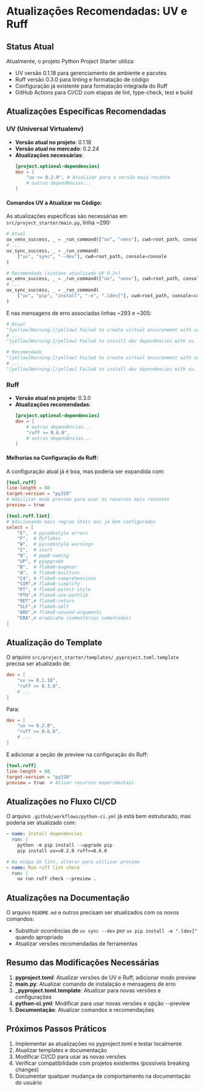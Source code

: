 # Atualizações Recomendadas: UV e Ruff

## Status Atual

Atualmente, o projeto Python Project Starter utiliza:
- UV versão 0.1.18 para gerenciamento de ambiente e pacotes
- Ruff versão 0.3.0 para linting e formatação de código
- Configuração já existente para formatação integrada do Ruff
- GitHub Actions para CI/CD com etapas de lint, type-check, test e build

## Atualizações Específicas Recomendadas

### UV (Universal Virtualenv)

- **Versão atual no projeto**: 0.1.18
- **Versão atual no mercado**: 0.2.24
- **Atualizações necessárias**:
  ```toml
  [project.optional-dependencies]
  dev = [
      "uv >= 0.2.0", # Atualizar para a versão mais recente
      # outras dependências...
  ]
  ```

#### Comandos UV a Atualizar no Código:

As atualizações específicas são necessárias em `src/project_starter/main.py`, linha ~290:

```python
# Atual
uv_venv_success, _ = _run_command(["uv", "venv"], cwd=root_path, console=console)
# ...
uv_sync_success, _ = _run_command(
    ["uv", "sync", "--dev"], cwd=root_path, console=console
)

# Recomendado (sintaxe atualizada UV 0.2+)
uv_venv_success, _ = _run_command(["uv", "venv"], cwd=root_path, console=console)
# ...
uv_sync_success, _ = _run_command(
    ["uv", "pip", "install", "-e", ".[dev]"], cwd=root_path, console=console
)
```

E nas mensagens de erro associadas linhas ~293 e ~305:

```python
# Atual
"[yellow]Warning:[/yellow] Failed to create virtual environment with uv. Please run 'uv venv' manually."
# ...
"[yellow]Warning:[/yellow] Failed to install dev dependencies with uv. Please run 'uv sync --dev' manually after activating the environment."

# Recomendado
"[yellow]Warning:[/yellow] Failed to create virtual environment with uv. Please run 'uv venv' manually."
# ...
"[yellow]Warning:[/yellow] Failed to install dev dependencies with uv. Please run 'uv pip install -e \".[dev]\"' manually after activating the environment."
```

### Ruff

- **Versão atual no projeto**: 0.3.0
- **Atualizações recomendadas**:
  ```toml
  [project.optional-dependencies]
  dev = [
      # outras dependências...
      "ruff >= 0.6.0",
      # outras dependências...
  ]
  ```

#### Melhorias na Configuração do Ruff:

A configuração atual já é boa, mas poderia ser expandida com:

```toml
[tool.ruff]
line-length = 88
target-version = "py310"
# Habilitar modo preview para usar os recursos mais recentes
preview = true

[tool.ruff.lint]
# Adicionando mais regras úteis aos já bem configurados
select = [
    "E",  # pycodestyle errors
    "F",  # Pyflakes
    "W",  # pycodestyle warnings
    "I",  # isort
    "N",  # pep8-naming
    "UP", # pyupgrade
    "B",  # flake8-bugbear
    "A",  # flake8-builtins
    "C4", # flake8-comprehensions
    "SIM",# flake8-simplify
    "PT", # flake8-pytest-style
    "PTH",# flake8-use-pathlib
    "RET",# flake8-return
    "SLF",# flake8-self
    "ARG",# flake8-unused-arguments
    "ERA",# eradicate (comentários comentados)
]
```

## Atualização do Template

O arquivo `src/project_starter/templates/_pyproject.toml.template` precisa ser atualizado de:

```toml
dev = [
    "uv >= 0.1.18",
    "ruff >= 0.3.0",
    # ...
]
```

Para:

```toml
dev = [
    "uv >= 0.2.0",
    "ruff >= 0.6.0",
    # ...
]
```

E adicionar a seção de preview na configuração do Ruff:

```toml
[tool.ruff]
line-length = 88
target-version = "py310"
preview = true  # Ativar recursos experimentais
```

## Atualizações no Fluxo CI/CD

O arquivo `.github/workflows/python-ci.yml` já está bem estruturado, mas poderia ser atualizado com:

```yaml
- name: Install dependencies
  run: |
    python -m pip install --upgrade pip
    pip install uv>=0.2.0 ruff>=0.6.0

# Na etapa de lint, alterar para utilizar preview
- name: Run ruff lint check
  run: |
    uv run ruff check --preview .
```

## Atualizações na Documentação

O arquivo `README.md` e outros precisam ser atualizados com os novos comandos:

- Substituir ocorrências de `uv sync --dev` por `uv pip install -e ".[dev]"` quando apropriado
- Atualizar versões recomendadas de ferramentas

## Resumo das Modificações Necessárias

1. **pyproject.toml**: Atualizar versões de UV e Ruff, adicionar modo preview
2. **main.py**: Atualizar comando de instalação e mensagens de erro
3. **_pyproject.toml.template**: Atualizar para novas versões e configurações
4. **python-ci.yml**: Modificar para usar novas versões e opção --preview
5. **Documentação**: Atualizar comandos e recomendações

## Próximos Passos Práticos

1. Implementar as atualizações no pyproject.toml e testar localmente
2. Atualizar templates e documentação
3. Modificar CI/CD para usar as novas versões
4. Verificar compatibilidade com projetos existentes (possíveis breaking changes)
5. Documentar qualquer mudança de comportamento na documentação do usuário
